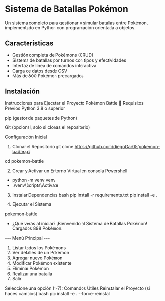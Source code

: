 # Sistema de Batallas Pokémon

Un sistema completo para gestionar y simular batallas entre Pokémon, implementado en Python con programación orientada a objetos.

## Características

- Gestión completa de Pokémons (CRUD)
- Sistema de batallas por turnos con tipos y efectividades
- Interfaz de línea de comandos interactiva
- Carga de datos desde CSV
- Más de 800 Pokémon precargados

## Instalación

Instrucciones para Ejecutar el Proyecto Pokémon Battle 🚀
Requisitos Previos
Python 3.8 o superior

pip (gestor de paquetes de Python)

Git (opcional, solo si clonas el repositorio)

Configuración Inicial
1. Clonar el Repositorio 
git clone https://github.com/diegoGar05/pokemon-battle.git

cd pokemon-battle

2. Crear y Activar un Entorno Virtual en consola Powershell
-  python -m venv venv
-  .\venv\Scripts\Activate

3. Instalar Dependencias
bash
pip install -r requirements.txt
pip install -e .

4. Ejecutar el Sistema

pokemon-battle


- ¿Qué verás al iniciar?
¡Bienvenido al Sistema de Batallas Pokémon!
Cargados 898 Pokémon.

--- Menú Principal ---
1. Listar todos los Pokémons
2. Ver detalles de un Pokémon
3. Agregar nuevo Pokémon
4. Modificar Pokémon existente
5. Eliminar Pokémon
6. Realizar una batalla
7. Salir

Seleccione una opción (1-7):
Comandos Útiles
Reinstalar el Proyecto (si haces cambios)
bash
pip install -e . --force-reinstall
